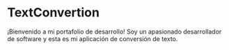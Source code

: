 # TextConvertion
¡Bienvenido a mi portafolio de desarrollo! Soy un apasionado desarrollador de software y esta es mi aplicación de conversión de texto.
